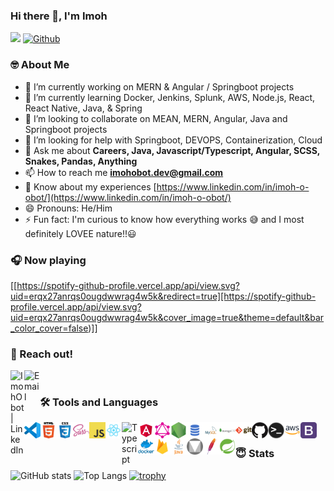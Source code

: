 ### Hi there 👋, I'm Imoh

![](https://visitor-badge.laobi.icu/badge?page_id=Richie-Nature.Richie-Nature) [![Github](https://img.shields.io/github/followers/Richie-Nature?label=Follow&style=social)](https://github.com/Richie-Nature)

### 🤓 About Me

- 🔭 I’m currently working on MERN & Angular / Springboot projects
- 🌱 I’m currently learning Docker, Jenkins, Splunk, AWS, Node.js, React, React Native, Java, & Spring
- 👯 I’m looking to collaborate on MEAN, MERN, Angular, Java and Springboot projects
- 🤔 I’m looking for help with Springboot, DEVOPS, Containerization, Cloud
- 💬 Ask me about **Careers, Java, Javascript/Typescript, Angular, SCSS, Snakes, Pandas, Anything**
- 📫 How to reach me **imohobot.dev@gmail.com**
- 📄 Know about my experiences [https://www.linkedin.com/in/imoh-o-obot/](https://www.linkedin.com/in/imoh-o-obot/)
- 😄 Pronouns: He/Him
- ⚡ Fun fact: I'm curious to know how everything works 😅 and I most definitely LOVEE nature!!😃


### 🎧 Now playing

[[https://spotify-github-profile.vercel.app/api/view.svg?uid=erqx27anrqs0ougdwwrag4w5k&redirect=true][https://spotify-github-profile.vercel.app/api/view.svg?uid=erqx27anrqs0ougdwwrag4w5k&cover_image=true&theme=default&bar_color_cover=false)]]

### 🎤 Reach out!

<a href="https://www.linkedin.com/in/imoh-o-obot">
  <img align="left" alt="ImohObot | LinkedIn" width="22px" src="https://cdn.jsdelivr.net/npm/simple-icons@v3/icons/linkedin.svg" />
</a>
<a href="mailto:imohobot.dev@gmail.com">
  <img align="left" alt="Email" width="25px" src="https://cdn.jsdelivr.net/npm/simple-icons@v3/icons/gmail.svg"/>
</a>
</br>

### 🛠 Tools and Languages

<img align="left" alt="Visual Studio Code" width="26px" src="https://raw.githubusercontent.com/github/explore/80688e429a7d4ef2fca1e82350fe8e3517d3494d/topics/visual-studio-code/visual-studio-code.png" />
<img align="left" alt="HTML5" width="26px" src="https://raw.githubusercontent.com/github/explore/80688e429a7d4ef2fca1e82350fe8e3517d3494d/topics/html/html.png" />
<img align="left" alt="CSS3" width="26px" src="https://raw.githubusercontent.com/github/explore/80688e429a7d4ef2fca1e82350fe8e3517d3494d/topics/css/css.png" />
<img align="left" alt="Sass" width="26px" src="https://raw.githubusercontent.com/github/explore/80688e429a7d4ef2fca1e82350fe8e3517d3494d/topics/sass/sass.png" />
<img align="left" alt="JavaScript" width="26px" src="https://raw.githubusercontent.com/github/explore/80688e429a7d4ef2fca1e82350fe8e3517d3494d/topics/javascript/javascript.png" />
<img align="left" alt="React" width="26px" src="https://raw.githubusercontent.com/github/explore/80688e429a7d4ef2fca1e82350fe8e3517d3494d/topics/react/react.png" />
<img align="left" alt="Typescript" width="26px" src="https://cdn.jsdelivr.net/npm/simple-icons@v3/icons/typescript.svg" />
<img align="left" alt="Angular" width="26px" src="https://raw.githubusercontent.com/github/explore/80688e429a7d4ef2fca1e82350fe8e3517d3494d/topics/angular/angular.png" />
<img align="left" alt="GraphQL" width="26px" src="https://raw.githubusercontent.com/github/explore/80688e429a7d4ef2fca1e82350fe8e3517d3494d/topics/graphql/graphql.png" />
<img align="left" alt="Node.js" width="26px" src="https://raw.githubusercontent.com/github/explore/80688e429a7d4ef2fca1e82350fe8e3517d3494d/topics/nodejs/nodejs.png" />
<img align="left" alt="SQL" width="26px" src="https://raw.githubusercontent.com/github/explore/80688e429a7d4ef2fca1e82350fe8e3517d3494d/topics/sql/sql.png" />
<img align="left" alt="MySQL" width="26px" src="https://raw.githubusercontent.com/github/explore/80688e429a7d4ef2fca1e82350fe8e3517d3494d/topics/mysql/mysql.png" />
<img align="left" alt="MongoDB" width="26px" src="https://raw.githubusercontent.com/github/explore/80688e429a7d4ef2fca1e82350fe8e3517d3494d/topics/mongodb/mongodb.png" />
<img align="left" alt="Git" width="26px" src="https://raw.githubusercontent.com/github/explore/80688e429a7d4ef2fca1e82350fe8e3517d3494d/topics/git/git.png" />
<img align="left" alt="GitHub" width="26px" src="https://raw.githubusercontent.com/github/explore/78df643247d429f6cc873026c0622819ad797942/topics/github/github.png" />
<img align="left" alt="Terminal" width="26px" src="https://raw.githubusercontent.com/github/explore/80688e429a7d4ef2fca1e82350fe8e3517d3494d/topics/terminal/terminal.png" />
<img align="left" alt="AWS" width="26px" src="https://raw.githubusercontent.com/github/explore/fbceb94436312b6dacde68d122a5b9c7d11f9524/topics/aws/aws.png" />
<img align="left" alt="Bootstrap" width="26px" src="https://raw.githubusercontent.com/github/explore/80688e429a7d4ef2fca1e82350fe8e3517d3494d/topics/bootstrap/bootstrap.png" />
<img align="left" alt="Docker" width="26px" src="https://raw.githubusercontent.com/github/explore/80688e429a7d4ef2fca1e82350fe8e3517d3494d/topics/docker/docker.png" />
<img align="left" alt="Firebase" width="26px" src="https://raw.githubusercontent.com/github/explore/80688e429a7d4ef2fca1e82350fe8e3517d3494d/topics/firebase/firebase.png" />
<img align="left" alt="Java" width="26px" src="https://raw.githubusercontent.com/github/explore/5b3600551e122a3277c2c5368af2ad5725ffa9a1/topics/java/java.png" />
<img align="left" alt="Material" width="26px" src="https://raw.githubusercontent.com/github/explore/80688e429a7d4ef2fca1e82350fe8e3517d3494d/topics/material-design/material-design.png" />
<img align="left" alt="Maven" width="26px" src="https://raw.githubusercontent.com/github/explore/80688e429a7d4ef2fca1e82350fe8e3517d3494d/topics/maven/maven.png" />
<img align="left" alt="Spring Boot" width="26px" src="https://raw.githubusercontent.com/github/explore/80688e429a7d4ef2fca1e82350fe8e3517d3494d/topics/spring-boot/spring-boot.png" />
</br>

### 😇 Stats

![GitHub stats](https://github-readme-stats.vercel.app/api?username=Richie-Nature&show_icons=true&theme=tokyonight)
![Top Langs](https://github-readme-stats.vercel.app/api/top-langs/?username=Richie-Nature&theme=tokyonight)
[![trophy](https://github-profile-trophy.vercel.app/?username=haelmj&theme=dracula&title=Followers,Issues,Commit,PullRequest,Repositories,Stars)](https://github.com/ryo-ma/github-profile-trophy)


